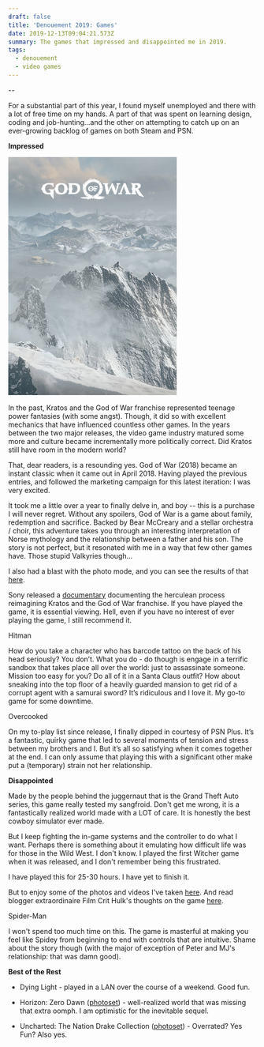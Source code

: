 ```yaml
---
draft: false
title: 'Denouement 2019: Games'
date: 2019-12-13T09:04:21.573Z
summary: The games that impressed and disappointed me in 2019.
tags:
  - denouement
  - video games
---
```

\--

For a substantial part of this year, I found myself unemployed and there with a lot of free time on my hands. A part of that was spent on learning design, coding and job-hunting...and the other on attempting to catch up on an ever-growing backlog of games on both Steam and PSN.

**Impressed**

![gow_snowy_mountain](/static/img/god-of-war-ps4-.png "God of War")

 In the past, Kratos and the God of War franchise represented teenage power fantasies (with some angst). Though, it did so with excellent mechanics that have influenced countless other games. In the years between the two major releases, the video game industry matured some more and culture became incrementally more politically correct. Did Kratos still have room in the modern world?

That, dear readers, is a resounding yes. God of War (2018) became an instant classic when it came out in April 2018. Having played the previous entries, and followed the marketing campaign for this latest iteration: I was very excited.

It took me a little over a year to finally delve in, and boy -- this is a purchase I will never regret. Without any spoilers, God of War is a game about family, redemption and sacrifice. Backed by Bear McCreary and a stellar orchestra / choir, this adventure takes you through an interesting interpretation of Norse mythology and the relationship between a father and his son. The story is not perfect, but it resonated with me in a way that few other games have. Those stupid Valkyries though…

I also had a blast with the photo mode, and you can see the results of that [here](https://iamedson.com/god-of-war). 

Sony released a [documentary](https://www.youtube.com/watch?v=ra_R-K_IoUc) documenting the herculean process  reimagining Kratos and the God of War franchise. If you have played the game, it is essential viewing. Hell, even if you have no interest of ever playing the game, I still recommend it.

Hitman

How do you take a character who has barcode tattoo on the back of his head seriously? You don’t. What you do - do though is engage in a terrific sandbox that takes place all over the world: just to assassinate someone. Mission too easy for you? Do all of it in a Santa Claus outfit? How about sneaking into the top floor of a heavily guarded mansion to get rid of a corrupt agent with a samurai sword? It’s ridiculous and I love it. My go-to game for some downtime.

Overcooked

On my to-play list since release, I finally dipped in courtesy of PSN Plus. It’s a fantastic, quirky game that led to several moments of tension and stress between my brothers and I. But it’s all so satisfying when it comes together at the end. I can only assume that playing this with a significant other make put a (temporary) strain not her relationship.

**Disappointed**

Made by the people behind the juggernaut that is the Grand Theft Auto series, this game really tested my sangfroid. Don't get me wrong, it is a fantastically realized world made with a LOT of care. It is honestly the best cowboy simulator ever made.

But I keep fighting the in-game systems and the controller to do what I want. Perhaps there is something about it emulating how difficult life was for those in the Wild West. I don't know. I played the first Witcher game when it was released, and I don't remember being this frustrated.

I have played this for 25-30 hours. I have yet to finish it.

But to enjoy some of the photos and videos I've taken [here](https://iamedson.com/red-dead). And read blogger extraordinaire Film Crit Hulk's thoughts on the game [here](https://www.polygon.com/2019/4/22/18298277/red-dead-redemption-2-pc-review-rdr2-story-design-criticism).

Spider-Man

I won't spend too much time on this. The game is masterful at making you feel like Spidey from beginning to end with controls that are intuitive. Shame about the story though (with the major of exception of Peter and MJ's relationship: that was damn good).

**Best of the Rest**

* Dying Light - played in a LAN over the course of a weekend. Good fun.



* Horizon: Zero Dawn ([photoset](https://iamedson.com/horizon)) - well-realized world that was missing that extra oomph. I am optimistic for the inevitable sequel.



* Uncharted: The Nation Drake Collection ([photoset](https://iamedson.com/uncharted)) - Overrated? Yes Fun? Also yes.
